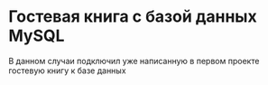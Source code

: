 <h1>Гостевая книга с базой данных MySQL</h1>
<p>В данном случаи подключил уже написанную в первом проекте гостевую книгу к базе данных</p>
